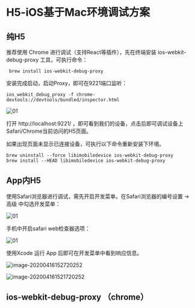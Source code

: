 # H5-iOS基于Mac环境调试方案



## 纯H5

推荐使用 Chrome 进行调试（支持React等插件），先在终端安装 ios-webkit-debug-proxy 工具，可执行命令： 

``` brew install ios-webkit-debug-proxy```

安装完成启动，启动Proxy，即可在9221端口监听：

```ios_webkit_debug_proxy -f chrome-devtools://devtools/bundled/inspector.html```

![01](./images/05.png)



打开 http://localhost:9221/ ，即可看到我们的设备，点击后即可调试设备上Safari/Chrome当前访问的H5页面。



如果出现页面未显示已连接设备，可执行以下命令重新安装下环境。

```
brew uninstall --force libimobiledevice ios-webkit-debug-proxy
brew install --HEAD libimobiledevice ios-webkit-debug-proxy
```



## App内H5

使用Safari浏览器进行调试，需先开启开发菜单。在Safari浏览器的编号设置 -> 高级 中勾选开发菜单：

![01](./images/01.png)

手机中开启safari web检查器选项：

![01](./images/02.jpg)

使用Xcode 运行 App 后即可在开发菜单中看到响应信息。

![image-20200416152720252](./images/03.png)



![image-202004161521720252](./images/04.png)



## ios-webkit-debug-proxy （chrome）


